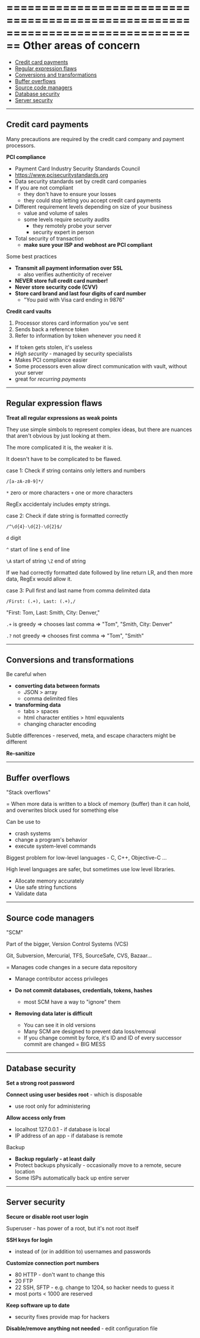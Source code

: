 ================================================================================
Other areas of concern
================================================================================

* [Credit card payments](#credit-card-payments)
* [Regular expression flaws](#regular-expression-flaws)
* [Conversions and transformations](#conversions-and-transformations)
* [Buffer overflows](#buffer-overflows)
* [Source code managers](#source-code-managers)
* [Database security](#database-security)
* [Server security](#server-security)

--------------------------------------------------------------------------------
Credit card payments
--------------------------------------------------------------------------------

Many precautions are required by the credit card company and payment processors.

**PCI compliance**
  * Payment Card Industry Security Standards Council
  * https://www.pcisecuritystandards.org
  * Data security standards set by credit card companies
  * If you are not compliant
    * they don't have to ensure your losses
    * they could stop letting you accept credit card payments
  * Different requirement levels depending on size of your business
    * value and volume of sales
    * some levels require security audits
      * they remotely probe your server
      * security expert in person 
  * Total security of transaction
    * **make sure your ISP and webhost are PCI compliant**

Some best practices
  * **Transmit all payment information over SSL**
    * also verifies authenticity of receiver
  * **NEVER store full credit card number!**
  * **Never store security code (CVV)**  
  * **Store card brand and last four digits of card number**
    * "You paid with Visa card ending in 9876"

**Credit card vaults**
  1. Processor stores card information you've sent 
  2. Sends back a reference token
  3. Refer to information by token whenever you need it  
  * If token gets stolen, it's useless
  * *High security* - managed by security specialists
  * Makes PCI compliance easier
  * Some processors even allow direct communication with vault, without 
    your server
  * great for *recurring payments* 

--------------------------------------------------------------------------------
Regular expression flaws
--------------------------------------------------------------------------------

**Treat all regular expressions as weak points**

They use simple simbols to represent complex ideas, but there are nuances that 
aren't obvious by just looking at them.

The more complicated it is, the weaker it is.

It doesn't have to be complicated to be flawed.

case 1: Check if string contains only letters and numbers

`/[a-zA-z0-9]*/`

`*` zero or more characters
`+` one or more characters

RegEx accidentaly includes empty strings.

case 2: Check if date string is formatted correctly

`/^\d{4}-\d{2}-\d{2}$/`

`d` digit

`^` start of line
`$` end of line

`\A` start of string
`\Z` end of string

If we had correctly formatted date followed by line return LR, and then more data,
RegEx would allow it.

case 3: Pull first and last name from comma delimited data

`/First: (.+), Last: (.+),/`

"First: Tom, Last: Smith, City: Denver,"

`.+` is greedy  =>  chooses last comma  => "Tom", "Smith, City: Denver" 

`.?` not greedy =>  chooses first comma => "Tom", "Smith"

--------------------------------------------------------------------------------
Conversions and transformations
--------------------------------------------------------------------------------

Be careful when 
  * **converting data between formats**
    * JSON > array
    * comma delimited files
  * **transforming data** 
    * tabs > spaces
    * html character entities > html equvalents
    * changing character encoding

Subtle differences - reserved, meta, and escape characters might be different

**Re-sanitize**

--------------------------------------------------------------------------------
Buffer overflows
--------------------------------------------------------------------------------

"Stack overflows"

= When more data is written to a block of memory (buffer) than it can hold,
  and overwrites block used for something else

Can be use to
  * crash systems
  * change a program's behavior
  * execute system-level commands

Biggest problem for low-level languages - C, C++, Objective-C ...

High level languages are safer, but sometimes use low level libraries.

* Allocate memory accurately
* Use safe string functions
* Validate data

--------------------------------------------------------------------------------
Source code managers
--------------------------------------------------------------------------------

"SCM"

Part of the bigger, Version Control Systems (VCS)

Git, Subversion, Mercurial, TFS, SourceSafe, CVS, Bazaar...

= Manages code changes in a secure data repository

* Manage contributor access privileges

* **Do not commit databases, credentials, tokens, hashes**
    * most SCM have a way to "ignore" them

* **Removing data later is difficult**
    * You can see it in old versions
    * Many SCM are designed to prevent data loss/removal
    * If you change commit by force, it's ID and ID of every 
      successor commit are changed = BIG MESS

--------------------------------------------------------------------------------
Database security
--------------------------------------------------------------------------------

**Set a strong root password**

**Connect using user besides root** - which is disposable
  * use root only for administering

**Allow access only from**
  * localhost 127.0.0.1  - if database is local
  * IP address of an app - if database is remote

Backup
  * **Backup regularly - at least daily**
  * Protect backups physically - occasionally move to a remote, secure location
  * Some ISPs automatically back up entire server
 
--------------------------------------------------------------------------------
Server security
--------------------------------------------------------------------------------

**Secure or disable root user login**

Superuser - has power of a root, but it's not root itself

**SSH keys for login**
  * instead of (or in addition to) usernames and passwords

**Customize connection port numbers**
  * 80 HTTP - don't want to change this
  * 20 FTP
  * 22 SSH, SFTP - e.g. change to 1204, so hacker needs to guess it
  * most ports < 1000 are reserved

**Keep software up to date**
  * security fixes provide map for hackers

**Disable/remove anything not needed** - edit configuration file